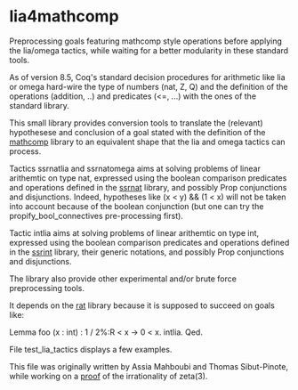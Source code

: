 # lia4mathcomp
Preprocessing goals featuring mathcomp style operations before applying the lia/omega tactics, while waiting for a better modularity in these standard tools.

As of version 8.5, Coq's standard decision procedures for arithmetic like lia or omega hard-wire the type of numbers (nat, Z, Q) and the definition of the operations (addition, ..) and predicates (<=, ...) with the ones of the standard library.

This small library provides conversion tools to translate the (relevant) hypothesese and conclusion of a goal stated with the definition of the [mathcomp](https://github.com/math-comp/math-comp) library to an equivalent shape that the lia and omega tactics can process.

Tactics ssrnatlia and ssrnatomega aims at solving problems of linear arithemtic on type nat, expressed using the boolean comparison predicates and operations defined in the [ssrnat](https://github.com/math-comp/math-comp/blob/master/mathcomp/ssreflect/ssrnat.v) library, and possibly Prop conjunctions and disjunctions. Indeed, hypotheses like (x < y) && (1 < x) will not be taken into account because of the boolean conjunction (but one can try the propify_bool_connectives pre-processing first).

Tactic intlia aims at solving problems of linear arithemtic on type int, expressed using the boolean comparison predicates and operations defined in the [ssrint](https://github.com/math-comp/math-comp/blob/master/mathcomp/algebra/ssrint.v) library,  their generic notations, and  possibly Prop conjunctions and disjunctions.

The library also provide other experimental and/or brute force preprocessing tools.

It depends on the [rat](https://github.com/math-comp/math-comp/blob/master/mathcomp/algebra/rat.v) library because it is supposed to succeed on goals like:

Lemma foo (x : int) : 1 / 2%:R < x -> 0 < x.
intlia.
Qed.

File test_lia_tactics displays a few examples.

This file was originally written by Assia Mahboubi and Thomas Sibut-Pinote, while working on a [proof]( https://hal.inria.fr/hal-00984057) of the irrationality of zeta(3).
